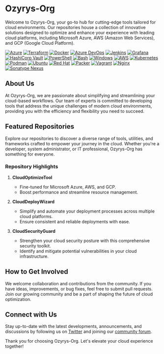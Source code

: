 # Ozyrys-Org

Welcome to Ozyrys-Org, your go-to hub for cutting-edge tools tailored for cloud environments. Our repositories house a collection of innovative solutions designed to optimize and enhance your experience with leading cloud platforms, including Microsoft Azure, AWS (Amazon Web Services), and GCP (Google Cloud Platform).

[![Azure](https://img.shields.io/badge/azure-%230072C6.svg?style=for-the-badge&logo=microsoftazure&logoColor=white)](https://azure.microsoft.com)
[![Terraform](https://img.shields.io/badge/Terraform-7B42BC?style=for-the-badge&logo=terraform&logoColor=white)](https://www.terraform.io/)
[![Docker](https://img.shields.io/badge/Docker-2496ED?style=for-the-badge&logo=docker&logoColor=white)](https://www.docker.com/)
[![Azure DevOps](https://img.shields.io/badge/Azure%20DevOps-0078D7.svg?style=for-the-badge&logo=azuredevops&logoColor=white)](https://dev.azure.com/)
[![Jenkins](https://img.shields.io/badge/jenkins-D24939?style=for-the-badge&logo=jenkins&logoColor=white)](https://www.jenkins.io/)
[![Grafana](https://img.shields.io/badge/Grafana-F46800?style=for-the-badge&logo=grafana&logoColor=white)](https://grafana.com/)
[![HashiCorp Vault](https://img.shields.io/badge/HashiCorp%20Vault-7B65C7?style=for-the-badge&logo=vault&logoColor=white)](https://www.vaultproject.io/)
[![PowerShell](https://img.shields.io/badge/PowerShell-5391FE?style=for-the-badge&logo=powershell&logoColor=white)](https://microsoft.com/powershell)
[![Bash](https://img.shields.io/badge/Bash-4EAA25?style=for-the-badge&logo=gnu-bash&logoColor=white)](https://www.gnu.org/software/bash/)
[![Windows](https://img.shields.io/badge/Windows-0078D6?style=for-the-badge&logo=windows&logoColor=white)](https://www.microsoft.com/en-us/windows)
[![AWS](https://img.shields.io/badge/AWS-232F3E?style=for-the-badge&logo=amazon-aws&logoColor=white)](https://aws.amazon.com/)
[![Kubernetes](https://img.shields.io/badge/Kubernetes-326CE5?style=for-the-badge&logo=kubernetes&logoColor=white)](https://kubernetes.io/)
[![Podman](https://img.shields.io/badge/Podman-BA0C2F?style=for-the-badge&logo=podman&logoColor=white)](https://podman.io/)
[![Ubuntu](https://img.shields.io/badge/Ubuntu-E95420?style=for-the-badge&logo=ubuntu&logoColor=white)](https://ubuntu.com/)
[![Red Hat](https://img.shields.io/badge/Red%20Hat-EE0000?style=for-the-badge&logo=red-hat&logoColor=white)](https://www.redhat.com/)
[![Packer](https://img.shields.io/badge/Packer-1B58B8?style=for-the-badge&logo=packer&logoColor=white)](https://www.packer.io/)
[![Vagrant](https://img.shields.io/badge/Vagrant-1868F2?style=for-the-badge&logo=vagrant&logoColor=white)](https://www.vagrantup.com/)
[![Nginx](https://img.shields.io/badge/Nginx-269539?style=for-the-badge&logo=nginx&logoColor=white)](https://www.nginx.com/)
[![Sonatype Nexus](https://img.shields.io/badge/Sonatype%20Nexus-0E8A16?style=for-the-badge&logo=sonatype&logoColor=white)](https://www.sonatype.com/nexus-repository-oss)



## About Us

At Ozyrys-Org, we are passionate about simplifying and streamlining your cloud-based workflows. Our team of experts is committed to developing tools that address the unique challenges of modern cloud environments, providing you with the efficiency and flexibility you need to succeed.

## Featured Repositories

Explore our repositories to discover a diverse range of tools, utilities, and frameworks crafted to empower your journey in the cloud. Whether you're a developer, system administrator, or IT professional, Ozyrys-Org has something for everyone.

### Repository Highlights

1. **CloudOptimizeTool**
   - Fine-tuned for Microsoft Azure, AWS, and GCP.
   - Boost performance and streamline resource management.

2. **CloudDeployWizard**
   - Simplify and automate your deployment processes across multiple cloud platforms.
   - Ensure consistent and reliable deployments with ease.

3. **CloudSecurityGuard**
   - Strengthen your cloud security posture with this comprehensive security toolkit.
   - Identify and mitigate potential vulnerabilities in your cloud infrastructure.

## How to Get Involved

We welcome collaboration and contributions from the community. If you have ideas, improvements, or bug fixes, feel free to submit pull requests. Join our growing community and be a part of shaping the future of cloud optimization.

## Connect with Us

Stay up-to-date with the latest developments, announcements, and discussions by following us on [Twitter](https://twitter.com/ozyrysorg) and joining our [community forum](https://community.ozyrys.org).

Thank you for choosing Ozyrys-Org. Let's elevate your cloud experience together!
